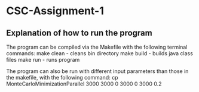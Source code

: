 # CSC-Assignment-1

## Explanation of how to run the program

The program can be compiled via the Makefile with the following terminal commands:
make clean - cleans bin directory
make build - builds java class files
make run - runs program

The program can also be run with different input parameters than those in the makefile, with the following command:
cp MonteCarloMinimizationParallel 3000 3000 0 3000 0 3000 0.2

